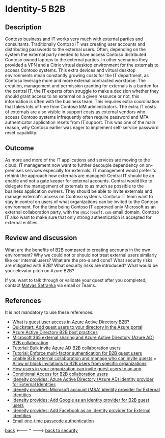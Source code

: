 # Identity-5 B2B

## Description

Contoso business and IT works very much with external parties and consultants. Traditionally Contoso IT was creating user accounts and distributing passwords to the external users. Often, depending on the system the external party needed to have access Contoso distributed Contoso owned laptops to the external parties. In other scenarios they provided a VPN and a Citrix virtual desktop environment for the externals to access Contoso systems. This extra devices and virtual desktop environments mean constantly growing costs for the IT department, as Contoso leverage more and more external contracted workforce. The creation, management and permission granting for externals is a burden for the central IT, the IT experts often struggle to make a decision whether they should grant access to an external on a given resource or not, this information is often with the business team. This requires extra coordination that takes lots of time from Contoso IdM administrators. The extra IT costs of externals are also visible in support costs as external vendors who access Contoso systems infrequently often require password and MFA authenticator application resets from IT support. This was one of the main reason, why Contoso earlier was eager to implement self-service password reset capability.



## Outcome

As more and more of the IT applications and services are moving to the cloud, IT management now want to further decouple dependency on on-premises services especially for externals. IT management would prefer to rethink the approach how externals are managed: Central IT should be an enable and not a gate keeper for external accounts. Central would like to delegate the management of externals to as much as possible to the business application owners. They should be able to invite externals and manage external's access on Contoso systems. Contoso IT team want to stay in control on users of what organizations can be invited to the Contoso environment. For the time being Contoso IT approved only Microsoft as an external collaboration party, with the `@microsoft.com` email domain. Contoso IT also want to make sure that only strong authentication is accepted for external entities.


## Review and discussion
What are the benefits of B2B compared to creating accounts in the own environment? Why we could not or should not treat external users similarly like our internal users?
What are the pro-s and cons?
What security risks are mitigated with B2B? What security risks are introduced?
What would be your elevator pitch on Azure B2B?

If you want to talk through or validate your quest after you completed, contact [Matyas Safranka](mailto:matyas@microsoft.com) via email or Teams.

## References

It is not mandatory to use these references.

- [What is guest user access in Azure Active Directory B2B?](https://docs.microsoft.com/en-us/azure/active-directory/external-identities/what-is-b2b)
- [Quickstart: Add guest users to your directory in the Azure portal](https://docs.microsoft.com/en-us/azure/active-directory/external-identities/b2b-quickstart-add-guest-users-portal)
- [Azure Active Directory B2B best practices](https://docs.microsoft.com/en-us/azure/active-directory/external-identities/b2b-fundamentals)
- [Microsoft 365 external sharing and Azure Active Directory (Azure AD) B2B collaboration](https://docs.microsoft.com/en-us/azure/active-directory/external-identities/o365-external-user)
- [Tutorial: Bulk invite Azure AD B2B collaboration users](https://docs.microsoft.com/en-us/azure/active-directory/external-identities/tutorial-bulk-invite)
- [Tutorial: Enforce multi-factor authentication for B2B guest users](https://docs.microsoft.com/en-us/azure/active-directory/external-identities/b2b-tutorial-require-mfa)
- [Enable B2B external collaboration and manage who can invite guests](https://docs.microsoft.com/en-us/azure/active-directory/external-identities/delegate-invitations)
= [Allow or block invitations to B2B users from specific organizations](https://docs.microsoft.com/en-us/azure/active-directory/external-identities/allow-deny-list)
- [How users in your organization can invite guest users to an app](https://docs.microsoft.com/en-us/azure/active-directory/external-identities/add-users-information-worker)
- [Conditional Access for B2B collaboration users](https://docs.microsoft.com/en-us/azure/active-directory/external-identities/conditional-access)
- [Ideneity provides: Azure Active Directory (Azure AD) identity provider for External Identities](https://docs.microsoft.com/en-us/azure/active-directory/external-identities/azure-ad-account)
- [Ideneity provides: Microsoft account (MSA) identity provider for External Identities](https://docs.microsoft.com/en-us/azure/active-directory/external-identities/microsoft-account)
- [Ideneity provides: Add Google as an identity provider for B2B guest users](https://docs.microsoft.com/en-us/azure/active-directory/external-identities/google-federation)
- [Ideneity provides: Add Facebook as an identity provider for External Identities](https://docs.microsoft.com/en-us/azure/active-directory/external-identities/facebook-federation)
- [Email one-time passcode authentication](https://docs.microsoft.com/en-us/azure/active-directory/external-identities/one-time-passcode)

[back](./Identity-3.md) <--- * ---> [back to security](../Security.md)

